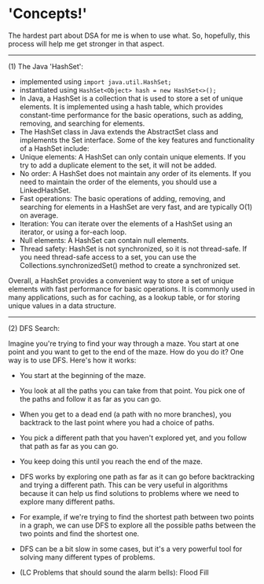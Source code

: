 # 'Concepts!'

The hardest part about DSA for me is when to use what. So, hopefully, this process will help me get stronger in that aspect.

---

(1) The Java 'HashSet':
 - implemented using `import java.util.HashSet;`
 - instantiated using `HashSet<Object> hash = new HashSet<>();`
 - In Java, a HashSet is a collection that is used to store a set of unique elements. It is implemented using a hash table, which provides constant-time performance for the basic operations, such as adding, removing, and searching for elements.
 - The HashSet class in Java extends the AbstractSet class and implements the Set interface. Some of the key features and functionality of a HashSet include:
 - Unique elements: A HashSet can only contain unique elements. If you try to add a duplicate element to the set, it will not be added.
 - No order: A HashSet does not maintain any order of its elements. If you need to maintain the order of the elements, you should use a LinkedHashSet.
 - Fast operations: The basic operations of adding, removing, and searching for elements in a HashSet are very fast, and are typically O(1) on average.
 - Iteration: You can iterate over the elements of a HashSet using an iterator, or using a for-each loop.
 - Null elements: A HashSet can contain null elements.
 - Thread safety: HashSet is not synchronized, so it is not thread-safe. If you need thread-safe access to a set, you can use the Collections.synchronizedSet() method to create a synchronized set.

Overall, a HashSet provides a convenient way to store a set of unique elements with fast performance for basic operations. It is commonly used in many applications, such as for caching, as a lookup table, or for storing unique values in a data structure.

---

(2) DFS Search:

Imagine you're trying to find your way through a maze. You start at one point and you want to get to the end of the maze. How do you do it? One way is to use DFS. Here's how it works:

- You start at the beginning of the maze.

- You look at all the paths you can take from that point. You pick one of the paths and follow it as far as you can go.

- When you get to a dead end (a path with no more branches), you backtrack to the last point where you had a choice of paths.

- You pick a different path that you haven't explored yet, and you follow that path as far as you can go.

- You keep doing this until you reach the end of the maze.

- DFS works by exploring one path as far as it can go before backtracking and trying a different path. This can be very useful in algorithms because it can help us find solutions to problems where we need to explore many different paths.

- For example, if we're trying to find the shortest path between two points in a graph, we can use DFS to explore all the possible paths between the two points and find the shortest one.

- DFS can be a bit slow in some cases, but it's a very powerful tool for solving many different types of problems.

- (LC Problems that should sound the alarm bells): Flood Fill
